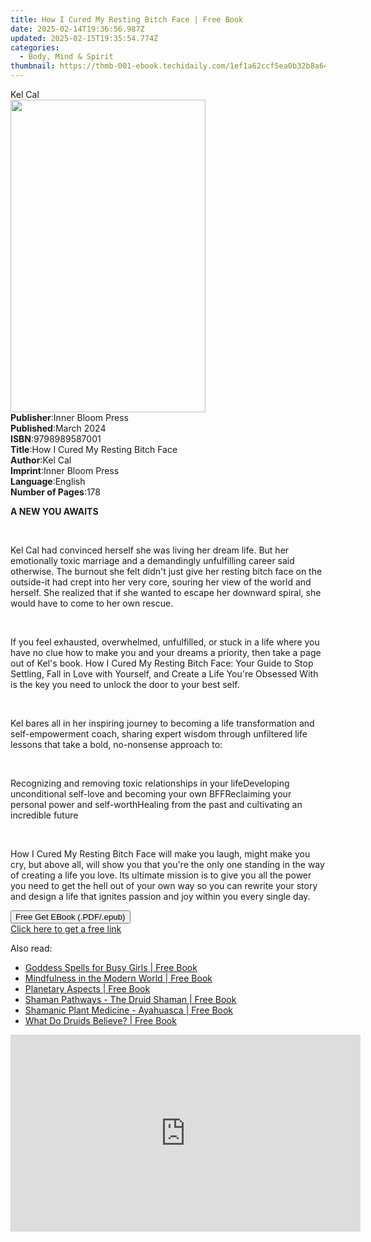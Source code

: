 ```yaml
---
title: How I Cured My Resting Bitch Face | Free Book
date: 2025-02-14T19:36:56.987Z
updated: 2025-02-15T19:35:54.774Z
categories:
  - Body, Mind & Spirit
thumbnail: https://thmb-001-ebook.techidaily.com/1ef1a62ccf5ea0b32b8a64b797ed0bfbaf319d5bfa526bba0993fa96452150bf.jpg
---
```

<main id="book-container">
  <div class="flex flex-col">
    <div class="book-brief flex-1 py-6 px-4 sm:p-6 md:py-10 md:px-8">
      <!-- brief-->
      <div class="book-brief-main">Kel Cal</div>
    </div>
    <div
      class="book-meta-info flex-1 grid gap-4 col-start-1 col-end-3 row-start-1 sm:mb-6 sm:grid-cols-4 lg:gap-6 lg:col-start-2 lg:row-end-6 lg:row-span-6 lg:mb-0"
    >
      <div
        class="book-meta-info-left place-content-center mt-4 p-4 text-sm leading-6 col-start-2 col-span-2 dark:text-slate-400"
      >
        <img
          class="w-full h-500 object-cover rounded-lg sm:h-255 sm:col-span-2 lg:col-span-full"
          src="https://img-001-ebook.techidaily.com/bd66e10cacfab0238e0024da7c57ac9bf81cc728b862f2ba1c7a08f8a0fa405b.jpg"
          alt=""
          width="312"
          height="500"
        />
      </div>
      <div
        class="book-meta-info-right mt-2 col-start-1 row-start-2 col-span-3 self-center"
      >
        <!-- meta data  -->
        <div class="flex flex-col px-4 md:px-8">
          <div class="flex-1">
            <strong>Publisher</strong>:<span class="px-2"
              >Inner Bloom Press</span
            >
          </div>
          <div class="flex-1">
            <strong>Published</strong>:<span class="px-2">March 2024</span>
          </div>
          <div class="flex-1">
            <strong>ISBN</strong>:<span class="px-2">9798989587001</span>
          </div>
          <div class="flex-1">
            <strong>Title</strong>:<span class="px-2"
              >How I Cured My Resting Bitch Face</span
            >
          </div>
          <div class="flex-1">
            <strong>Author</strong>:<span class="px-2">Kel Cal</span>
          </div>
          <div class="flex-1">
            <strong>Imprint</strong>:<span class="px-2">Inner Bloom Press</span>
          </div>
          <div class="flex-1">
            <strong>Language</strong>:<span class="px-2">English</span>
          </div>
          <div class="flex-1">
            <strong>Number of Pages</strong>:<span class="px-2">178</span>
          </div>
        </div>
      </div>
    </div>
    <div class="book-description flex-1 py-6 px-4 sm:p-6 md:py-10 md:px-8">
      <div class="book-description-main">
        <div accordion-content="" id="description">
          <p class="ql-align-center"><strong>A NEW YOU AWAITS</strong></p>
          <p><strong>&nbsp;</strong></p>
          <p>
            Kel Cal had convinced herself she was living her dream life. But her
            emotionally toxic marriage and a demandingly unfulfilling career
            said otherwise. The burnout she felt didn't just give her resting
            bitch face on the outside-it had crept into her very core, souring
            her view of the world and herself. She realized that if she wanted
            to escape her downward spiral, she would have to come to her own
            rescue.&nbsp;
          </p>
          <p>&nbsp;</p>
          <p>
            If you feel exhausted, overwhelmed, unfulfilled, or stuck in a life
            where you have no clue how to make you and your dreams a priority,
            then take a page out of Kel's book. How I Cured My Resting Bitch
            Face: Your Guide to Stop Settling, Fall in Love with Yourself, and
            Create a Life You're Obsessed With is the key you need to unlock the
            door to your best self.
          </p>
          <p>&nbsp;</p>
          <p>
            Kel bares all in her inspiring journey to becoming a life
            transformation and self-empowerment coach, sharing expert wisdom
            through unfiltered life lessons that take a bold, no-nonsense
            approach to:
          </p>
          <p>&nbsp;</p>
          Recognizing and removing toxic relationships in your lifeDeveloping
          unconditional self-love and becoming your own BFFReclaiming your
          personal power and self-worthHealing from the past and cultivating an
          incredible future
          <p>&nbsp;</p>
          <p>
            How I Cured My Resting Bitch Face will make you laugh, might make
            you cry, but above all, will show you that you're the only one
            standing in the way of creating a life you love. Its ultimate
            mission is to give you all the power you need to get the hell out of
            your own way so you can rewrite your story and design a life that
            ignites passion and joy within you every single day.
          </p>
        </div>
        <div class="accordion-fader"></div>
      </div>
    </div>
    <div class="book-excerpts flex-1 py-6 px-4 sm:p-6 md:py-10 md:px-8"></div>
    <div
      class="book-about-author flex-1 py-6 px-4 sm:p-6 md:py-10 md:px-8"
    ></div>
    <div class="book-free-get flex-1 py-6 px-4 sm:p-6 md:py-10 md:px-8">
      <button
        id="btn-free-get"
        class="bg-blue-500 hover:bg-blue-700 text-white font-bold py-2 px-4 rounded"
      >
        Free Get EBook (.PDF/.epub)
      </button>
      <div id="countdown-display" class="px-2 text-lg mt-2"></div>
      <a
        id="free-link"
        class="hidden bg-blue-500 hover:bg-blue-700 text-white font-bold py-2 px-4 rounded"
        href="https://www.ebooks.com/en-us/book/211258546/how-i-cured-my-resting-bitch-face/kel-cal/"
        target="_blank"
        >Click here to get a free link</a
      >
    </div>
    <script>
      let countdownTime = 0;
      let countdownInterval = null;
      document
        .getElementById('btn-free-get')
        .addEventListener('click', startCountdown);
      function startCountdown() {
        countdownTime = new Date().getTime() + 60000 * 3;
        countdownInterval = setInterval(updateCountdown, 1000);
        document.getElementById('btn-free-get').disabled = true;
        document
          .getElementById('btn-free-get')
          .classList.add('bg-gray-500', 'cursor-not-allowed');
      }
      function updateCountdown() {
        let currentTime = new Date().getTime();
        let timeLeft = countdownTime - currentTime;
        let secondsLeft = Math.floor(timeLeft / 1000);
        document.getElementById('countdown-display').innerHTML =
          `Remaining time: ${secondsLeft} seconds.`;
        if (secondsLeft <= 0) {
          clearInterval(countdownInterval);
          document.getElementById('btn-free-get').classList.add('hidden');
          document.getElementById('free-link').classList.remove('hidden');
          document.getElementById('countdown-display').innerHTML = '';
        }
      }
    </script>
  </div>
</main>

<ins class="adsbygoogle"
      style="display:block"
      data-ad-client="ca-pub-7571918770474297"
      data-ad-slot="8358498916"
      data-ad-format="auto"
      data-full-width-responsive="true"></ins>
    

<span class="atpl-alsoreadstyle">Also read:</span>
<div><ul>
<li><a href="https://novels-ebooks.techidaily.com/1583035-9781609259136-goddess-spells-for-busy-girls/"><u>Goddess Spells for Busy Girls | Free Book</u></a></li>
<li><a href="https://novels-ebooks.techidaily.com/1584983-9781466847323-mindfulness-in-the-modern-world/"><u>Mindfulness in the Modern World | Free Book</u></a></li>
<li><a href="https://novels-ebooks.techidaily.com/1583036-9780892545957-planetary-aspects/"><u>Planetary Aspects | Free Book</u></a></li>
<li><a href="https://novels-ebooks.techidaily.com/1582392-9781780996165-shaman-pathways-the-druid-shaman/"><u>Shaman Pathways - The Druid Shaman | Free Book</u></a></li>
<li><a href="https://novels-ebooks.techidaily.com/1582393-9781782792482-shamanic-plant-medicine-ayahuasca/"><u>Shamanic Plant Medicine - Ayahuasca | Free Book</u></a></li>
<li><a href="https://novels-ebooks.techidaily.com/1586530-9781847089434-what-do-druids-believe/"><u>What Do Druids Believe? | Free Book</u></a></li>
</ul></div>

<!-- affiliate ads begin -->
<iframe width="560" height="315" src="https://www.youtube.com/embed/fqBKCGAKHmA?si=OkoaI17nE5qNqTHj" title="YouTube video player" frameborder="0" allow="accelerometer; autoplay; clipboard-write; encrypted-media; gyroscope; picture-in-picture; web-share" referrerpolicy="strict-origin-when-cross-origin" allowfullscreen></iframe>
<!-- affiliate ads end -->

